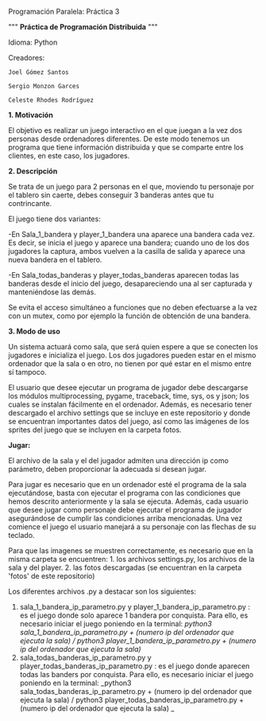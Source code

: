 Programación Paralela: Práctica 3

"""
**Práctica de Programación Distribuida**
"""

Idioma: Python

Creadores:

    Joel Gómez Santos
    
    Sergio Monzon Garces
    
    Celeste Rhodes Rodríguez

**1. Motivación**

El objetivo es realizar un juego interactivo en el que juegan a la vez dos personas desde ordenadores diferentes. De este modo tenemos un programa que tiene información distribuida y que se comparte entre los clientes, en este caso, los jugadores.

**2. Descripción**

Se trata de un juego para 2 personas en el que, moviendo tu personaje por el tablero sin caerte, debes conseguir 3 banderas antes que tu contrincante.

El juego tiene dos variantes:

-En Sala_1_bandera y player_1_bandera una aparece una bandera cada vez. Es decir, se inicia el juego y aparece una bandera; cuando uno de los dos jugadores la captura, ambos vuelven a la casilla de salida y aparece una nueva bandera en el tablero.

-En Sala_todas_banderas y player_todas_banderas aparecen todas las banderas desde el inicio del juego, desapareciendo una al ser capturada y manteniéndose las demás.

Se evita el acceso simultáneo a funciones que no deben efectuarse a la vez con un mutex, como por ejemplo la función de obtención de una bandera.

**3. Modo de uso**

Un sistema actuará como sala, que será quien espere a que se conecten los jugadores e inicializa el juego. Los dos jugadores pueden estar en el mismo ordenador que la sala o en otro, no tienen por qué estar en el mismo entre sí tampoco.

El usuario que desee ejecutar un programa de jugador debe descargarse los módulos multiprocessing, pygame, traceback, time, sys, os y json; los cuales se instalan fácilmente en el ordenador. Además, es necesario tener descargado el archivo settings que se incluye en este repositorio y donde se encuentran importantes datos del juego, así como las imágenes de los sprites del juego que se incluyen en la carpeta fotos.


**Jugar:**

El archivo de la sala y el del jugador admiten una dirección ip como parámetro, deben proporcionar la adecuada si desean jugar.

Para jugar es necesario que en un ordenador esté el programa de la sala ejecutándose, basta con ejecutar el programa con las condiciones que hemos descrito anteriormente y la sala se ejecuta. Además, cada usuario que desee jugar como personaje debe ejecutar el programa de jugador asegurándose de cumplir las condiciones arriba mencionadas. Una vez comience el juego el usuario manejará a su personaje con las flechas de su teclado.

Para que las imagenes se muestren correctamente, es necesario que en la misma carpeta se encuentren:
    1. los archivos settings.py, los archivos de la sala y del player.
    2. las fotos descargadas (se encuentran en la carpeta 'fotos' de este repositorio)
    
Los diferentes archivos .py a destacar son los siguientes:
1. sala_1_bandera_ip_parametro.py y player_1_bandera_ip_parametro.py : es el juego donde solo aparece 1 bandera por conquista. Para ello, es necesario iniciar el juego poniendo en la terminal:     _python3 sala_1_bandera_ip_parametro.py + (numero ip del ordenador que ejecuta la sala) / python3 player_1_bandera_ip_parametro.py + (numero ip del ordenador que ejecuta la sala)_
1. sala_todas_banderas_ip_parametro.py y player_todas_banderas_ip_parametro.py : es el juego donde aparecen todas las banders por conquista. Para ello, es necesario iniciar el juego poniendo en la terminal: _python3 sala_todas_banderas_ip_parametro.py + (numero ip del ordenador que ejecuta la sala)  / python3 player_todas_banderas_ip_parametro.py + (numero ip del ordenador que ejecuta la sala) _
